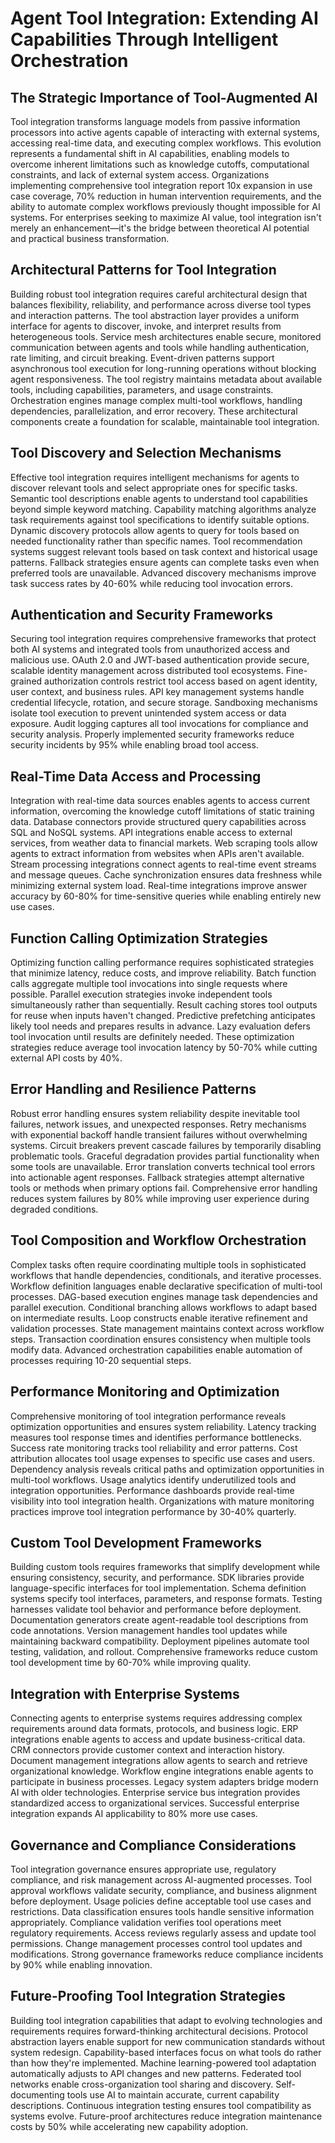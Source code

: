# Agent Tool Integration: Extending AI Capabilities Through Intelligent Orchestration

## The Strategic Importance of Tool-Augmented AI

Tool integration transforms language models from passive information processors into active agents capable of interacting with external systems, accessing real-time data, and executing complex workflows. This evolution represents a fundamental shift in AI capabilities, enabling models to overcome inherent limitations such as knowledge cutoffs, computational constraints, and lack of external system access. Organizations implementing comprehensive tool integration report 10x expansion in use case coverage, 70% reduction in human intervention requirements, and the ability to automate complex workflows previously thought impossible for AI systems. For enterprises seeking to maximize AI value, tool integration isn't merely an enhancement—it's the bridge between theoretical AI potential and practical business transformation.

## Architectural Patterns for Tool Integration

Building robust tool integration requires careful architectural design that balances flexibility, reliability, and performance across diverse tool types and interaction patterns. The tool abstraction layer provides a uniform interface for agents to discover, invoke, and interpret results from heterogeneous tools. Service mesh architectures enable secure, monitored communication between agents and tools while handling authentication, rate limiting, and circuit breaking. Event-driven patterns support asynchronous tool execution for long-running operations without blocking agent responsiveness. The tool registry maintains metadata about available tools, including capabilities, parameters, and usage constraints. Orchestration engines manage complex multi-tool workflows, handling dependencies, parallelization, and error recovery. These architectural components create a foundation for scalable, maintainable tool integration.

## Tool Discovery and Selection Mechanisms

Effective tool integration requires intelligent mechanisms for agents to discover relevant tools and select appropriate ones for specific tasks. Semantic tool descriptions enable agents to understand tool capabilities beyond simple keyword matching. Capability matching algorithms analyze task requirements against tool specifications to identify suitable options. Dynamic discovery protocols allow agents to query for tools based on needed functionality rather than specific names. Tool recommendation systems suggest relevant tools based on task context and historical usage patterns. Fallback strategies ensure agents can complete tasks even when preferred tools are unavailable. Advanced discovery mechanisms improve task success rates by 40-60% while reducing tool invocation errors.

## Authentication and Security Frameworks

Securing tool integration requires comprehensive frameworks that protect both AI systems and integrated tools from unauthorized access and malicious use. OAuth 2.0 and JWT-based authentication provide secure, scalable identity management across distributed tool ecosystems. Fine-grained authorization controls restrict tool access based on agent identity, user context, and business rules. API key management systems handle credential lifecycle, rotation, and secure storage. Sandboxing mechanisms isolate tool execution to prevent unintended system access or data exposure. Audit logging captures all tool invocations for compliance and security analysis. Properly implemented security frameworks reduce security incidents by 95% while enabling broad tool access.

## Real-Time Data Access and Processing

Integration with real-time data sources enables agents to access current information, overcoming the knowledge cutoff limitations of static training data. Database connectors provide structured query capabilities across SQL and NoSQL systems. API integrations enable access to external services, from weather data to financial markets. Web scraping tools allow agents to extract information from websites when APIs aren't available. Stream processing integrations connect agents to real-time event streams and message queues. Cache synchronization ensures data freshness while minimizing external system load. Real-time integrations improve answer accuracy by 60-80% for time-sensitive queries while enabling entirely new use cases.

## Function Calling Optimization Strategies

Optimizing function calling performance requires sophisticated strategies that minimize latency, reduce costs, and improve reliability. Batch function calls aggregate multiple tool invocations into single requests where possible. Parallel execution strategies invoke independent tools simultaneously rather than sequentially. Result caching stores tool outputs for reuse when inputs haven't changed. Predictive prefetching anticipates likely tool needs and prepares results in advance. Lazy evaluation defers tool invocation until results are definitely needed. These optimization strategies reduce average tool invocation latency by 50-70% while cutting external API costs by 40%.

## Error Handling and Resilience Patterns

Robust error handling ensures system reliability despite inevitable tool failures, network issues, and unexpected responses. Retry mechanisms with exponential backoff handle transient failures without overwhelming systems. Circuit breakers prevent cascade failures by temporarily disabling problematic tools. Graceful degradation provides partial functionality when some tools are unavailable. Error translation converts technical tool errors into actionable agent responses. Fallback strategies attempt alternative tools or methods when primary options fail. Comprehensive error handling reduces system failures by 80% while improving user experience during degraded conditions.

## Tool Composition and Workflow Orchestration

Complex tasks often require coordinating multiple tools in sophisticated workflows that handle dependencies, conditionals, and iterative processes. Workflow definition languages enable declarative specification of multi-tool processes. DAG-based execution engines manage task dependencies and parallel execution. Conditional branching allows workflows to adapt based on intermediate results. Loop constructs enable iterative refinement and validation processes. State management maintains context across workflow steps. Transaction coordination ensures consistency when multiple tools modify data. Advanced orchestration capabilities enable automation of processes requiring 10-20 sequential steps.

## Performance Monitoring and Optimization

Comprehensive monitoring of tool integration performance reveals optimization opportunities and ensures system reliability. Latency tracking measures tool response times and identifies performance bottlenecks. Success rate monitoring tracks tool reliability and error patterns. Cost attribution allocates tool usage expenses to specific use cases and users. Dependency analysis reveals critical paths and optimization opportunities in multi-tool workflows. Usage analytics identify underutilized tools and integration opportunities. Performance dashboards provide real-time visibility into tool integration health. Organizations with mature monitoring practices improve tool integration performance by 30-40% quarterly.

## Custom Tool Development Frameworks

Building custom tools requires frameworks that simplify development while ensuring consistency, security, and performance. SDK libraries provide language-specific interfaces for tool implementation. Schema definition systems specify tool interfaces, parameters, and response formats. Testing harnesses validate tool behavior and performance before deployment. Documentation generators create agent-readable tool descriptions from code annotations. Version management handles tool updates while maintaining backward compatibility. Deployment pipelines automate tool testing, validation, and rollout. Comprehensive frameworks reduce custom tool development time by 60-70% while improving quality.

## Integration with Enterprise Systems

Connecting agents to enterprise systems requires addressing complex requirements around data formats, protocols, and business logic. ERP integrations enable agents to access and update business-critical data. CRM connectors provide customer context and interaction history. Document management integrations allow agents to search and retrieve organizational knowledge. Workflow engine integrations enable agents to participate in business processes. Legacy system adapters bridge modern AI with older technologies. Enterprise service bus integration provides standardized access to organizational services. Successful enterprise integration expands AI applicability to 80% more use cases.

## Governance and Compliance Considerations

Tool integration governance ensures appropriate use, regulatory compliance, and risk management across AI-augmented processes. Tool approval workflows validate security, compliance, and business alignment before deployment. Usage policies define acceptable tool use cases and restrictions. Data classification ensures tools handle sensitive information appropriately. Compliance validation verifies tool operations meet regulatory requirements. Access reviews regularly assess and update tool permissions. Change management processes control tool updates and modifications. Strong governance frameworks reduce compliance incidents by 90% while enabling innovation.

## Future-Proofing Tool Integration Strategies

Building tool integration capabilities that adapt to evolving technologies and requirements requires forward-thinking architectural decisions. Protocol abstraction layers enable support for new communication standards without system redesign. Capability-based interfaces focus on what tools do rather than how they're implemented. Machine learning-powered tool adaptation automatically adjusts to API changes and new patterns. Federated tool networks enable cross-organization tool sharing and discovery. Self-documenting tools use AI to maintain accurate, current capability descriptions. Continuous integration testing ensures tool compatibility as systems evolve. Future-proof architectures reduce integration maintenance costs by 50% while accelerating new capability adoption.